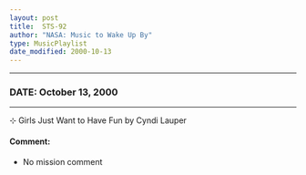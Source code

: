 ```yaml
---
layout: post
title:  STS-92
author: "NASA: Music to Wake Up By"
type: MusicPlaylist
date_modified: 2000-10-13
---
```


----
### DATE: October 13, 2000
----
⊹ Girls Just Want to Have Fun by Cyndi Lauper

#### Comment:
* No mission comment
